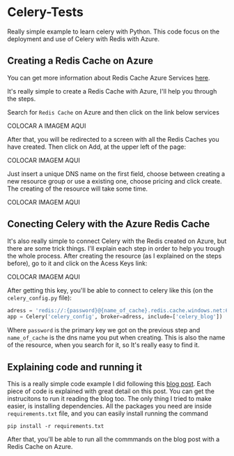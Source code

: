 # Celery-Tests

Really simple example to learn celery with Python. This code focus on the deployment and use of Celery with Redis with Azure.

## Creating a Redis Cache on Azure

You can get more information about Redis Cache Azure Services [here](https://docs.microsoft.com/en-us/azure/redis-cache/).

It's really simple to create a Redis Cache with Azure, I'll help you through the steps.

Search for ```Redis Cache``` on Azure and then click on the link below services

COLOCAR A IMAGEM AQUI

After that, you will be redirected to a screen with all the Redis Caches you have created. Then click on Add, at the upper left of the page:

COLOCAR IMAGEM AQUI

Just insert a unique DNS name on the first field, choose between creating a new resource group or use a existing one, choose pricing and click create.
The creating of the resource will take some time.

COLOCAR IMAGEM AQUI

## Conecting Celery with the Azure Redis Cache

It's also really simple to connect Celery with the Redis created on Azure, but there are some trick things. I'll explain each step in order to
help you trough the whole process.
After creating the resource (as I explained on the steps before), go to it and click on the Acess Keys link:

COLOCAR IMAGEM AQUI

After getting this key, you'll be able to connect to celery like this (on the ```celery_config.py``` file):

``` python
adress = 'redis://:{password}@{name_of_cache}.redis.cache.windows.net:6379/0'
app = Celery('celery_config', broker=adress, include=['celery_blog'])
```

Where ```password``` is the primary key we got on the previous step and ```name_of_cache``` is the dns name you put when creating. This
is also the name of the resource, when you search for it, so It's really easy to find it.

## Explaining code and running it

This is a really simple code example I did following this [blog post](https://www.agiliq.com/blog/2015/07/getting-started-with-celery-and-redis/). Each piece
of code is explained with great detail on this post. You can get the instrucitons to run it reading the blog too. The only thing I tried to make easier, is installing
dependencies. All the packages you need are inside ```requirements.txt``` file, and you can easily install running the command

``` shell
pip install -r requirements.txt
```

After that, you'll be able to run all the commmands on the blog post with a Redis Cache on Azure.